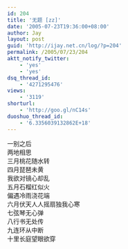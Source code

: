 ```yaml
---
id: 204
title: '无题 [zz]'
date: '2005-07-23T19:36:00+08:00'
author: Jay
layout: post
guid: 'http://ijay.net.cn/log/?p=204'
permalink: /2005/07/23/204
aktt_notify_twitter:
    - 'yes'
    - 'yes'
dsq_thread_id:
    - '4271295476'
views:
    - '3119'
shorturl:
    - 'http://goo.gl/nC14s'
duoshuo_thread_id:
    - '6.3356039132862E+18'
---
```


<div>一别之后</div>
<div>两地相思</div>
<div>三月桃花随水转</div>
<div>四月琵琶未黄</div>
<div>我欲对镜心却乱</div>
<div>五月石榴红似火</div>
<div>偏遇冷雨浇花端</div>
<div>六月伏天人人摇扇独我心寒</div>
<div>七弦琴无心弹</div>
<div>八行书无处传</div>
<div>九连环从中断</div>
<div>十里长庭望眼欲穿</div>